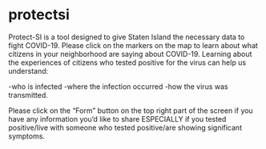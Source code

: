 # protectsi


Protect-SI is a tool designed to give Staten Island the necessary data to fight COVID-19. Please click on the markers on the map to learn about what citizens in your neighborhood are saying about COVID-19. Learning about the experiences of citizens who tested positive for the virus can help us understand:

-who is infected
-where the infection occurred
-how the virus was transmitted.


Please click on the “Form” button on the top right part of the screen if you have any information you’d like to share ESPECIALLY if you tested positive/live with someone who tested positive/are showing significant symptoms.
